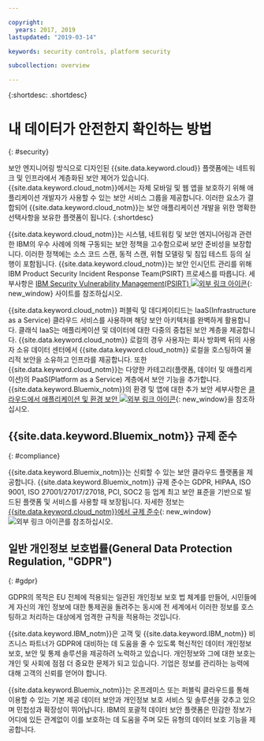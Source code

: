 ```yaml
---

copyright:
  years: 2017, 2019
lastupdated: "2019-03-14"

keywords: security controls, platform security

subcollection: overview

---
```


{:shortdesc: .shortdesc}

# 내 데이터가 안전한지 확인하는 방법
{: #security}

보안 엔지니어링 방식으로 디자인된 {{site.data.keyword.cloud}} 플랫폼에는 네트워크 및 인프라에서 계층화된 보안 제어가 있습니다. {{site.data.keyword.cloud_notm}}에서는 자체 모바일 및 웹 앱을 보호하기 위해 애플리케이션 개발자가 사용할 수 있는 보안 서비스 그룹을 제공합니다. 이러한 요소가 결합되어 {{site.data.keyword.cloud_notm}}는 보안 애플리케이션 개발을 위한 명확한 선택사항을 보유한 플랫폼이 됩니다.
{:shortdesc}

{{site.data.keyword.cloud_notm}}는 시스템, 네트워킹 및 보안 엔지니어링과 관련한 IBM의 우수 사례에 의해 구동되는 보안 정책을 고수함으로써 보안 준비성을 보장합니다. 이러한 정책에는 소스 코드 스캔, 동적 스캔, 위협 모델링 및 침입 테스트 등의 실행이 포함됩니다. {{site.data.keyword.cloud_notm}}는 보안 인시던트 관리를 위해 IBM Product Security Incident Response Team(PSIRT) 프로세스를 따릅니다. 세부사항은 [IBM Security Vulnerability Management(PSIRT) ![외부 링크 아이콘](../icons/launch-glyph.svg "외부 링크 아이콘")](https://www.ibm.com/security/secure-engineering/process.html){: new_window} 사이트를 참조하십시오.

{{site.data.keyword.cloud_notm}} 퍼블릭 및 데디케이티드는 IaaS(Infrastructure as a Service) 클라우드 서비스를 사용하며 해당 보안 아키텍처를 완벽하게 활용합니다. 클래식 IaaS는 애플리케이션 및 데이터에 대한 다중의 중첩된 보안 계층을 제공합니다. {{site.data.keyword.cloud_notm}} 로컬의 경우 사용자는 회사 방화벽 뒤의 사용자 소유 데이터 센터에서 {{site.data.keyword.cloud_notm}} 로컬을 호스팅하여 물리적 보안을 소유하고 인프라를 제공합니다. 또한 {{site.data.keyword.cloud_notm}}는 다양한 카테고리(플랫폼, 데이터 및 애플리케이션)의 PaaS(Platform as a Service) 계층에서 보안 기능을 추가합니다. {{site.data.keyword.Bluemix_notm}}의 환경 및 앱에 대한 추가 보안 세부사항은 [클라우드에서 애플리케이션 및 환경 보안 ![외부 링크 아이콘](../icons/launch-glyph.svg "외부 링크 아이콘")](https://www.ibm.com/cloud/garage/architectures/securityArchitecture){: new_window}을 참조하십시오.

## {{site.data.keyword.Bluemix_notm}} 규제 준수
{: #compliance}

{{site.data.keyword.Bluemix_notm}}는 신뢰할 수 있는 보안 클라우드 플랫폼을 제공합니다. {{site.data.keyword.Bluemix_notm}} 규제 준수는 GDPR, HIPAA, ISO 9001, ISO 27001/27017/27018, PCI, SOC2 등 업계 최고 보안 표준을 기반으로 빌드된 플랫폼 및 서비스를 사용할 때 보장됩니다.
자세한 정보는 [{{site.data.keyword.cloud_notm}}에서 규제 준수](https://www.ibm.com/cloud/compliance){: new_window} ![외부 링크 아이콘](../icons/launch-glyph.svg "외부 링크 아이콘")를 참조하십시오. 

## 일반 개인정보 보호법률(General Data Protection Regulation, "GDPR")
{: #gdpr}

GDPR의 목적은 EU 전체에 적용되는 일관된 개인정보 보호 법 체계를 만들어, 시민들에게 자신의 개인 정보에 대한 통제권을 돌려주는 동시에 전 세계에서 이러한 정보를 호스팅하고 처리하는 대상에게 엄격한 규칙을 적용하는 것입니다. 

{{site.data.keyword.IBM_notm}}은 고객 및 {{site.data.keyword.IBM_notm}} 비즈니스 파트너가 GDPR에 대비하는 데 도움을 줄 수 있도록 혁신적인 데이터 개인정보 보호, 보안 및 통제 솔루션을 제공하려 노력하고 있습니다. 개인정보와 그에 대한 보호는 개인 및 사회에 점점 더 중요한 문제가 되고 있습니다. 기업은 정보를 관리하는 능력에 대해 고객의 신뢰를 얻어야 합니다. 

{{site.data.keyword.Bluemix_notm}}는 온프레미스 또는 퍼블릭 클라우드를 통해 이용할 수 있는 기본 제공 데이터 보안과 개인정보 보호 서비스 및 솔루션을 갖추고 있으며 민첩성과 확장성이 뛰어납니다. IBM의 포괄적 데이터 보안 플랫폼은 민감한 정보가 어디에 있든 관계없이 이를 보호하는 데 도움을 주며 모든 유형의 데이터 보호 기능을 제공합니다.
